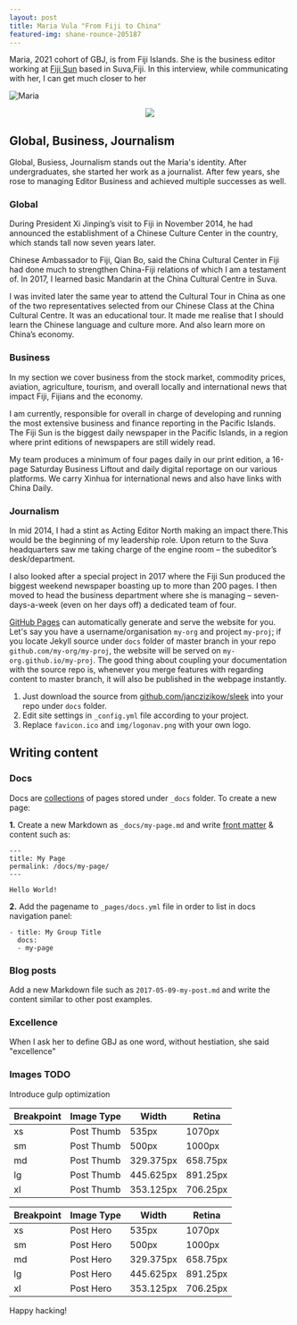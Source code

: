 ```yaml
---
layout: post
title: Maria Vula "From Fiji to China"
featured-img: shane-rounce-205187
---
```


Maria, 2021 cohort of GBJ, is from Fiji Islands. She is the business editor working at [Fiji Sun](https://fijisun.com.fj/) based in Suva,Fiji. 
In this interview, while communicating with her, I can get much closer to her 

![Maria](https://www.linkpicture.com/q/스크린샷-2021-10-02-오후-6.26.47.png)

<p align="center"><a href="https://www.linkpicture.com/view.php?img=LPic615837697d1681691808356"><img src="https://www.linkpicture.com/q/스크린샷-2021-10-02-오후-6.26.47.png" type="image"></a></p>

## Global, Business, Journalism 

Global, Busiess, Journalism stands out the Maria's identity. After undergraduates, she started her work as a journalist. After few years, she rose to managing Editor Business and achieved multiple successes as well. 

### Global 

During President Xi Jinping’s visit to Fiji in November 2014, he had announced the establishment of a Chinese Culture Center in the country, which stands tall now seven years later.

Chinese Ambassador to Fiji, Qian Bo, said the China Cultural Center in Fiji had done much to strengthen China-Fiji relations of which I am a testament of. In 2017, I learned basic Mandarin at the China Cultural Centre in Suva.

I was invited later the same year to attend the Cultural Tour in China as one of the two representatives selected from our Chinese Class at the China Cultural Centre.
It was an educational tour. It made me realise that I should learn the Chinese language and culture more. And also learn more on China’s economy.

### Business

In my section we cover business from the stock market, commodity prices, aviation, agriculture, tourism, and overall locally and international news that impact Fiji, Fijians and the economy.

I am currently, responsible for overall in charge of developing and running the most extensive business and finance reporting in the Pacific Islands. The Fiji Sun is the biggest daily newspaper in the Pacific Islands, in a region where print editions of newspapers are still widely read. 

My team produces a minimum of four pages daily in our print edition, a 16-page Saturday Business Liftout and daily digital reportage on our various platforms.
We carry Xinhua for international news and also have links with China Daily. 

### Journalism 

 In mid 2014, I had a stint as Acting Editor North making an impact there.This would be the beginning of my leadership role. Upon return to the Suva headquarters saw me taking charge of the engine room – the subeditor’s desk/department.

I also looked after a special project in 2017 where the Fiji Sun produced the biggest weekend newspaper boasting up to more than 200 pages. I then moved to head the business department where she is managing – seven-days-a-week (even on her days off) a dedicated team of four.


[GitHub Pages](https://pages.github.com) can automatically generate and serve the website for you.
Let's say you have a username/organisation `my-org` and project `my-proj`; if you locate Jekyll source under `docs` folder of master branch in your repo `github.com/my-org/my-proj`, the website will be served on `my-org.github.io/my-proj`.
The good thing about coupling your documentation with the source repo is, whenever you merge features with regarding content to master branch, it will also be published in the webpage instantly.

1. Just download the source from [github.com/janczizikow/sleek](https://github.com/janczizikow/sleek/) into your repo under `docs` folder.
2. Edit site settings in  `_config.yml` file according to your project.
3. Replace `favicon.ico` and `img/logonav.png` with your own logo.

## Writing content

### Docs

Docs are [collections](https://jekyllrb.com/docs/collections/) of pages stored under `_docs` folder. To create a new page:

**1.** Create a new Markdown as `_docs/my-page.md` and write [front matter](https://jekyllrb.com/docs/frontmatter/) & content such as:

```
---
title: My Page
permalink: /docs/my-page/
---

Hello World!
```

**2.** Add the pagename to `_pages/docs.yml` file in order to list in docs navigation panel:

```
- title: My Group Title
  docs:
  - my-page
```

### Blog posts

Add a new Markdown file such as `2017-05-09-my-post.md` and write the content similar to other post examples.

### Excellence 

When I ask her to define GBJ as one word, without hestiation, she said "excellence" 

### Images TODO

Introduce gulp optimization

Breakpoint | Image Type | Width | Retina
------------ | ------------ | ------------- | -------------
xs |Post Thumb | 535px | 1070px
sm |Post Thumb | 500px| 1000px
md |Post Thumb | 329.375px | 658.75px
lg |Post Thumb | 445.625px | 891.25px
xl |Post Thumb | 353.125px | 706.25px


Breakpoint | Image Type | Width | Retina
------------ | ------------ | ------------- | -------------
xs |Post Hero | 535px | 1070px
sm |Post Hero | 500px| 1000px
md |Post Hero | 329.375px | 658.75px
lg |Post Hero | 445.625px | 891.25px
xl |Post Hero | 353.125px | 706.25px

Happy hacking!
